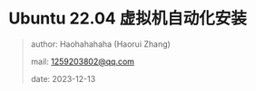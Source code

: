 # Ubuntu 22.04 虚拟机自动化安装

> author: Haohahahaha (Haorui Zhang)
>
> mail: 1259203802@qq.com
>
> date: 2023-12-13


